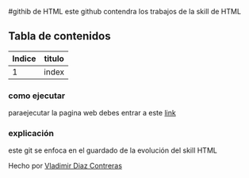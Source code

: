 #githib de HTML
este github contendra los trabajos de la skill de HTML 

## Tabla de contenidos
| Indice| titulo |
|--|--|
| 1 |index 




### como ejecutar 
paraejecutar la pagina web debes entrar a este [link](https://vladimirdiazcontreras.github.io/HTML_S1_DiazContrerasVladimir/dia4/)



### explicación  
este git   se enfoca en el guardado de la evolución del skill HTML 


Hecho por [Vladimir Diaz Contreras](https://github.com/VladimirDiazContreras) 

